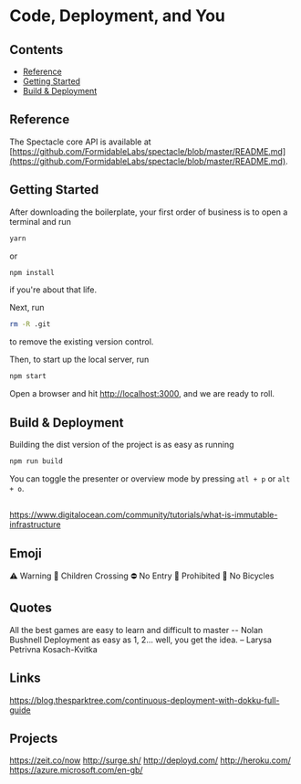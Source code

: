 # Code, Deployment, and You

## Contents
- [Reference](#reference)
- [Getting Started](#getting-started)
- [Build & Deployment](#build-deployment)

## Reference

The Spectacle core API is available at [https://github.com/FormidableLabs/spectacle/blob/master/README.md](https://github.com/FormidableLabs/spectacle/blob/master/README.md).

## Getting Started

After downloading the boilerplate, your first order of business is to open a terminal and run 
```bash
yarn
```
or 
```bash
npm install
```
if you're about that life.

Next, run 
```bash
rm -R .git
```
to remove the existing version control.

Then, to start up the local server, run
```bash
npm start
```

Open a browser and hit [http://localhost:3000](http://localhost:3000), and we are ready to roll.

## Build & Deployment

Building the dist version of the project is as easy as running
```bash
npm run build
```

You can toggle the presenter or overview mode by pressing `atl + p` or `alt + o`.


##
https://www.digitalocean.com/community/tutorials/what-is-immutable-infrastructure


## Emoji
⚠ Warning
🚸 Children Crossing
⛔ No Entry
🚫 Prohibited
🚳 No Bicycles


## Quotes
All the best games are easy to learn and difficult to master -- Nolan Bushnell
Deployment as easy as 1, 2... well, you get the idea. –  Larysa Petrivna Kosach-Kvitka



## Links
https://blog.thesparktree.com/continuous-deployment-with-dokku-full-guide


## Projects
https://zeit.co/now
http://surge.sh/
http://deployd.com/
http://heroku.com/
https://azure.microsoft.com/en-gb/